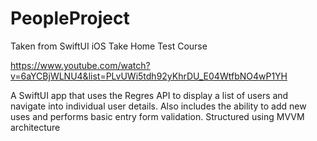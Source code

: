 # PeopleProject

Taken from SwiftUI iOS Take Home Test Course 

https://www.youtube.com/watch?v=6aYCBjWLNU4&list=PLvUWi5tdh92yKhrDU_E04WtfbNO4wP1YH

A SwiftUI app that uses the Regres API to display a list of users and navigate into individual user details.  Also includes the ability to add new uses and performs basic entry form validation.  Structured using MVVM architecture  
